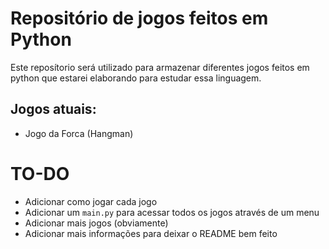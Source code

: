 # Repositório de jogos feitos em Python

Este reposítorio será utilizado para armazenar diferentes jogos feitos em python que estarei elaborando para estudar essa linguagem.

## Jogos atuais:
- Jogo da Forca (Hangman)

# TO-DO
- Adicionar como jogar cada jogo
- Adicionar um `main.py` para acessar todos os jogos através de um menu
- Adicionar mais jogos (obviamente)
- Adicionar mais informações para deixar o README bem feito